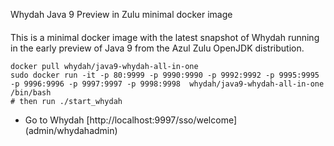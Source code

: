 Whydah Java 9 Preview in Zulu minimal docker image
####

This is a minimal docker image with the latest snapshot of Whydah running in the early preview of Java 9 from the Azul Zulu OpenJDK distribution.


```
docker pull whydah/java9-whydah-all-in-one
sudo docker run -it -p 80:9999 -p 9990:9990 -p 9992:9992 -p 9995:9995 -p 9996:9996 -p 9997:9997 -p 9998:9998  whydah/java9-whydah-all-in-one /bin/bash
# then run ./start_whydah
```

* Go to Whydah [http://localhost:9997/sso/welcome]  (admin/whydahadmin)
